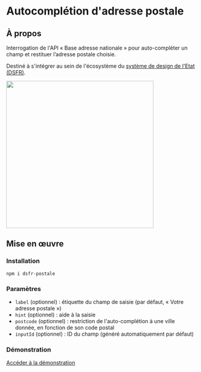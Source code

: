 # Autocomplétion d'adresse postale

## À propos

Interrogation de l'API « Base adresse nationale » pour auto-compléter un champ et restituer l’adresse postale choisie.

Destiné à s'intégrer au sein de l'écosystème du [système de design de l'Etat (DSFR)](https://www.systeme-de-design.gouv.fr).

<img width="390" alt="" src="https://github.com/user-attachments/assets/a9159c00-d957-4e7c-a5f5-2b6ffe8ba917" />

## Mise en œuvre

### Installation

    npm i dsfr-postale

### Paramètres

- `label` (optionnel) : étiquette du champ de saisie (par défaut, « Votre adresse postale »)
- `hint` (optionnel) : aide à la saisie
- `postcode` (optionnel) : restriction de l'auto-complétion à une ville donnée, en fonction de son code postal
- `inputId` (optionnel) : ID du champ (généré automatiquement par défaut)

### Démonstration

[Accéder à la démonstration](https://playcode.io/2052723)